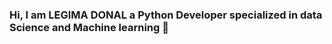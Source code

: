 ### Hi, I am LEGIMA DONAL a Python Developer specialized in data Science and Machine learning 👋

<!--
**Donxcel/donxcel** is a ✨ _special_ ✨ repository because its `README.md` (this file) appears on your GitHub profile.

Here are some ideas to get you started:

- 🔭 I’m currently working on  web scraping
- 🌱 I’m currently learning   Machine learing(deep learning)
- 👯 I’m looking to collaborate on 
- 🤔 I’m looking for help with  merntorship
- 💬 Ask me about 
- 📫 How to reach me: +237-654-930-195
- 😄 Pronouns: quite good if I may
- ⚡ Fun fact: can talk for hours nonstop most of the time
-->
